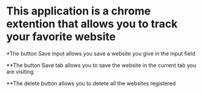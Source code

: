 # This application is a chrome extention that allows you to track your favorite website

*The button Save input allows you save a website you give in the input field

**The button Save tab allows you to save the website in the current tab you are visiting

**The delete button allows you to detete all the websites registered
